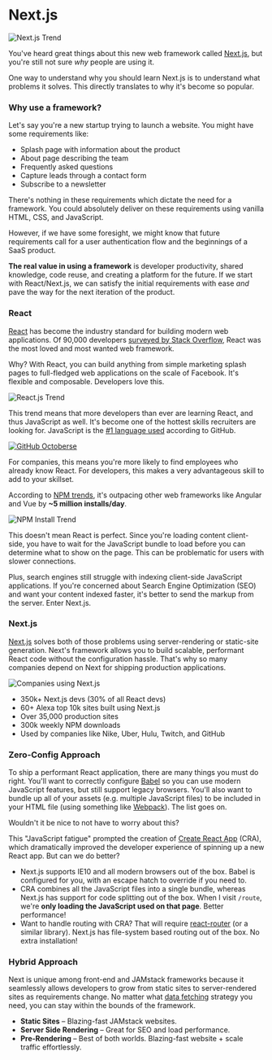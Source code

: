 # Next.js

![Next.js Trend](https://leerob.io/static/images/learn-nextjs/nextjs-trend.png)

You've heard great things about this new web framework called [Next.js](https://nextjs.org/),
but you're still not sure _why_ people are using it.

One way to understand why you should learn Next.js is to understand what problems it solves. This directly translates to why it's become so popular.

### Why use a framework?

Let's say you're a new startup trying to launch a website. You might have some requirements like:

- Splash page with information about the product
- About page describing the team
- Frequently asked questions
- Capture leads through a contact form
- Subscribe to a newsletter

There's nothing in these requirements which dictate the need for a framework.
You could absolutely deliver on these requirements using vanilla HTML, CSS, and JavaScript.

However, if we have some foresight, we might know that future requirements call for a user authentication flow and the beginnings of a SaaS product.

**The real value in using a framework** is developer productivity, shared knowledge, code reuse, and creating a platform for the future.
If we start with React/Next.js, we can satisfy the initial requirements with ease _and_ pave the way for the next iteration of the product.

### React

[React](https://reactjs.org/) has become the industry standard for building modern web applications.
Of 90,000 developers [surveyed by Stack Overflow](https://insights.stackoverflow.com/survey/2019), React was the most loved and most wanted web framework.

Why? With React, you can build anything from simple marketing splash pages to full-fledged web applications on the scale of Facebook.
It's flexible and composable. Developers love this.

![React.js Trend](https://leerob.io/static/images/learn-nextjs/react-trend.png)

This trend means that more developers than ever are learning React, and thus JavaScript as well.
It's become one of the hottest skills recruiters are looking for. JavaScript is the [#1 language used](https://octoverse.github.com/) according to GitHub.

[![GitHub Octoberse](https://leerob.io/static/images/learn-nextjs/github.png)](https://octoverse.github.com/)

For companies, this means you're more likely to find employees who already know React.
For developers, this makes a very advantageous skill to add to your skillset.

According to [NPM trends](https://www.npmtrends.com/), it's outpacing other web frameworks like Angular and Vue by **~5 million installs/day**.

![NPM Install Trend](https://leerob.io/static/images/learn-nextjs/npm-trend.png)

This doesn't mean React is perfect. Since you're loading content client-side, you have to
wait for the JavaScript bundle to load before you can determine what to show on the page. This can be problematic for users
with slower connections.

Plus, search engines still struggle with indexing client-side JavaScript applications.
If you're concerned about Search Engine Optimization (SEO) and want your content indexed faster, it's better to send the markup from the server.
Enter Next.js.

### Next.js

[Next.js](https://nextjs.org/) solves both of those problems using server-rendering or static-site generation. Next's framework allows you to build scalable, performant React code without the configuration hassle.
That's why so many companies depend on Next for shipping production applications.

![Companies using Next.js](https://leerob.io/static/images/learn-nextjs/companies.png)

- 350k+ Next.js devs (30% of all React devs)
- 60+ Alexa top 10k sites built using Next.js
- Over 35,000 production sites
- 300k weekly NPM downloads
- Used by companies like Nike, Uber, Hulu, Twitch, and GitHub

### Zero-Config Approach

To ship a performant React application, there are many things you must do right.
You'll want to correctly configure [Babel](https://babeljs.io/) so you can use modern JavaScript features, but still support legacy browsers.
You'll also want to bundle up all of your assets (e.g. multiple JavaScript files) to be included in your HTML file (using something like [Webpack](https://webpack.js.org/)). The list goes on.

Wouldn't it be nice to not have to worry about this?

This "JavaScript fatigue" prompted the creation of [Create React App](https://github.com/facebook/create-react-app) (CRA), which dramatically improved the developer experience of spinning up a new React app. But can we do better?

- Next.js supports IE10 and all modern browsers out of the box. Babel is configured for you, with an escape hatch to override if you need to.
- CRA combines all the JavaScript files into a single bundle, whereas Next.js has support for code splitting out of the box. When I visit `/route`, we're **only loading the JavaScript used on that page**. Better performance!
- Want to handle routing with CRA? That will require [react-router](https://reacttraining.com/react-router/) (or a similar library). Next.js has file-system based routing out of the box. No extra installation!

### Hybrid Approach

Next is unique among front-end and JAMstack frameworks because it seamlessly allows developers to grow from static sites to server-rendered sites as requirements change. No matter what [data fetching](/data-fetching) strategy you need, you can stay within the bounds of the framework.

- **Static Sites** – Blazing-fast JAMstack websites.
- **Server Side Rendering** – Great for SEO and load performance.
- **Pre-Rendering** – Best of both worlds. Blazing-fast website + scale traffic effortlessly.
